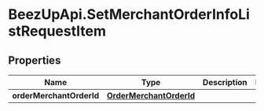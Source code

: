 # BeezUpApi.SetMerchantOrderInfoListRequestItem

## Properties
Name | Type | Description | Notes
------------ | ------------- | ------------- | -------------
**orderMerchantOrderId** | [**OrderMerchantOrderId**](OrderMerchantOrderId.md) |  | 


